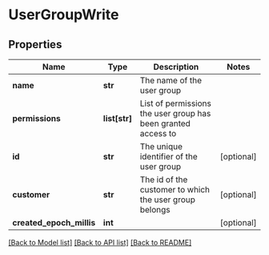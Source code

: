 # UserGroupWrite

## Properties
Name | Type | Description | Notes
------------ | ------------- | ------------- | -------------
**name** | **str** | The name of the user group | 
**permissions** | **list[str]** | List of permissions the user group has been granted access to | 
**id** | **str** | The unique identifier of the user group | [optional] 
**customer** | **str** | The id of the customer to which the user group belongs | [optional] 
**created_epoch_millis** | **int** |  | [optional] 

[[Back to Model list]](../README.md#documentation-for-models) [[Back to API list]](../README.md#documentation-for-api-endpoints) [[Back to README]](../README.md)


